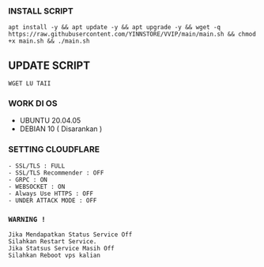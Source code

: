 
### INSTALL SCRIPT 
```
apt install -y && apt update -y && apt upgrade -y && wget -q https://raw.githubusercontent.com/YINNSTORE/VVIP/main/main.sh && chmod +x main.sh && ./main.sh
```

## UPDATE SCRIPT
```
WGET LU TAII
```

### WORK DI OS
- UBUNTU 20.04.05
- DEBIAN 10 ( Disarankan )

### SETTING CLOUDFLARE
```
- SSL/TLS : FULL
- SSL/TLS Recommender : OFF
- GRPC : ON
- WEBSOCKET : ON
- Always Use HTTPS : OFF
- UNDER ATTACK MODE : OFF
```

### `WARNING !`
```
Jika Mendapatkan Status Service Off
Silahkan Restart Service.
Jika Statsus Service Masih Off
Silahkan Reboot vps kalian
```
